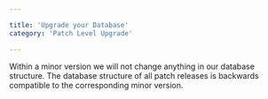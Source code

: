 ```yaml
---

title: 'Upgrade your Database'
category: 'Patch Level Upgrade'

---
```


Within a minor version we will not change anything in our database structure. The database structure of all patch releases is backwards compatible to the corresponding minor version.
